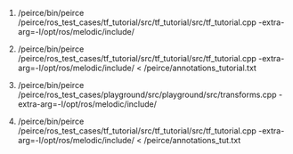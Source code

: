 1. /peirce/bin/peirce /peirce/ros_test_cases/tf_tutorial/src/tf_tutorial/src/tf_tutorial.cpp -extra-arg=-I/opt/ros/melodic/include/

2. /peirce/bin/peirce /peirce/ros_test_cases/tf_tutorial/src/tf_tutorial/src/tf_tutorial.cpp -extra-arg=-I/opt/ros/melodic/include/ < /peirce/annotations_tutorial.txt
   
3. /peirce/bin/peirce /peirce/ros_test_cases/playground/src/playground/src/transforms.cpp -extra-arg=-I/opt/ros/melodic/include/

4. /peirce/bin/peirce /peirce/ros_test_cases/tf_tutorial/src/tf_tutorial/src/tf_tutorial.cpp -extra-arg=-I/opt/ros/melodic/include/ < /peirce/annotations_tut.txt 